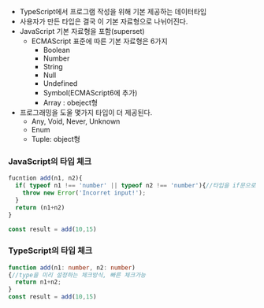 * TypeScript에서 프로그램 작성을 위해 기본 제공하는 데이터타입
* 사용자가 만든 타입은 결국 이 기본 자료형으로 나뉘어진다.
* JavaScript 기본 자료형을 포함(superset)
  * ECMAScript 표준에 따른 기본 자료형은 6가지
    * Boolean
    * Number
    * String
    * Null
    * Undefined
    * Symbol(ECMAScript6에 추가)
    * Array : obeject형
* 프로그래밍을 도울 몇가지 타입이 더 제공된다.
  * Any, Void, Never, Unknown
  * Enum
  * Tuple: object형

### JavaScript의 타입 체크
```javascript
fucntion add(n1, n2){
  if( typeof n1 !== 'number' || typeof n2 !== 'number'){//타입을 if문으로 체크 해야함
    throw new Error('Incorret input!');
  }
  return (n1+n2)
}

const result = add(10,15)

```

### TypeScript의 타입 체크
```typescript
function add(n1: number, n2: number)
{//type을 미리 설정하는 체크방식, 빠른 체크가능
  return n1+n2;
}
const result = add(10,15)
```